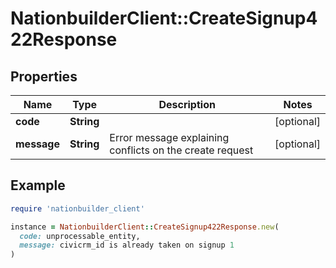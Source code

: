 # NationbuilderClient::CreateSignup422Response

## Properties

| Name | Type | Description | Notes |
| ---- | ---- | ----------- | ----- |
| **code** | **String** |  | [optional] |
| **message** | **String** | Error message explaining conflicts on the create request | [optional] |

## Example

```ruby
require 'nationbuilder_client'

instance = NationbuilderClient::CreateSignup422Response.new(
  code: unprocessable_entity,
  message: civicrm_id is already taken on signup 1
)
```

